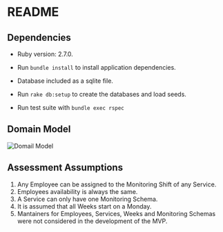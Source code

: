# README

## Dependencies

* Ruby version: 2.7.0.

* Run `bundle install` to install application dependencies.

* Database included as a sqlite file.

* Run `rake db:setup` to create the databases and load seeds.

* Run test suite with `bundle exec rspec`

## Domain Model

![Domail Model]("./public/diagram.png)

## Assessment Assumptions

1. Any Employee can be assigned to the Monitoring Shift of any Service.
2. Employees availability is always the same.
3. A Service can only have one Monitoring Schema.
4. It is assumed that all Weeks start on a Monday.
5. Mantainers for Employees, Services, Weeks and Monitoring Schemas were not considered in the development of the MVP.
